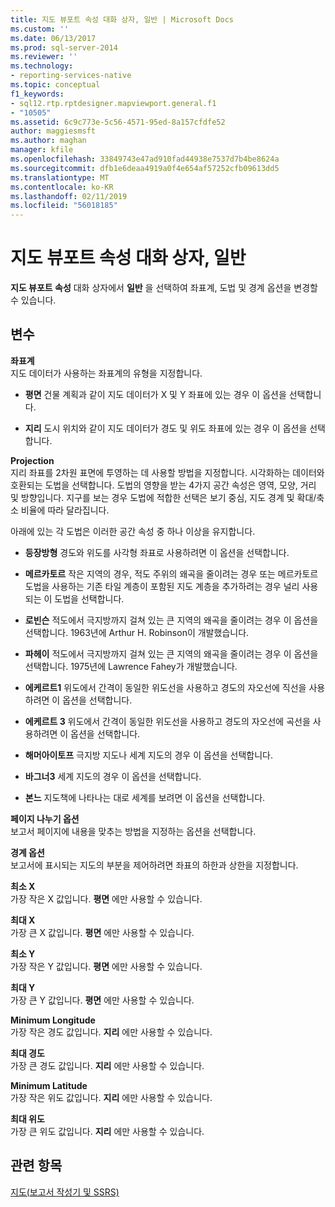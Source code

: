 ```yaml
---
title: 지도 뷰포트 속성 대화 상자, 일반 | Microsoft Docs
ms.custom: ''
ms.date: 06/13/2017
ms.prod: sql-server-2014
ms.reviewer: ''
ms.technology:
- reporting-services-native
ms.topic: conceptual
f1_keywords:
- sql12.rtp.rptdesigner.mapviewport.general.f1
- "10505"
ms.assetid: 6c9c773e-5c56-4571-95ed-8a157cfdfe52
author: maggiesmsft
ms.author: maghan
manager: kfile
ms.openlocfilehash: 33849743e47ad910fad44938e7537d7b4be8624a
ms.sourcegitcommit: dfb1e6deaa4919a0f4e654af57252cfb09613dd5
ms.translationtype: MT
ms.contentlocale: ko-KR
ms.lasthandoff: 02/11/2019
ms.locfileid: "56018185"
---
```

# <a name="map-viewport-properties-dialog-box-general"></a>지도 뷰포트 속성 대화 상자, 일반
  **지도 뷰포트 속성** 대화 상자에서 **일반** 을 선택하여 좌표계, 도법 및 경계 옵션을 변경할 수 있습니다.  
  
## <a name="options"></a>변수  
 **좌표계**  
 지도 데이터가 사용하는 좌표계의 유형을 지정합니다.  
  
-   **평면** 건물 계획과 같이 지도 데이터가 X 및 Y 좌표에 있는 경우 이 옵션을 선택합니다.  
  
-   **지리** 도시 위치와 같이 지도 데이터가 경도 및 위도 좌표에 있는 경우 이 옵션을 선택합니다.  
  
 **Projection**  
 지리 좌표를 2차원 표면에 투영하는 데 사용할 방법을 지정합니다. 시각화하는 데이터와 호환되는 도법을 선택합니다. 도법의 영향을 받는 4가지 공간 속성은 영역, 모양, 거리 및 방향입니다. 지구를 보는 경우 도법에 적합한 선택은 보기 중심, 지도 경계 및 확대/축소 비율에 따라 달라집니다.  
  
 아래에 있는 각 도법은 이러한 공간 속성 중 하나 이상을 유지합니다.  
  
-   **등장방형** 경도와 위도를 사각형 좌표로 사용하려면 이 옵션을 선택합니다.  
  
-   **메르카토르** 작은 지역의 경우, 적도 주위의 왜곡을 줄이려는 경우 또는 메르카토르 도법을 사용하는 기존 타일 계층이 포함된 지도 계층을 추가하려는 경우 널리 사용되는 이 도법을 선택합니다.  
  
-   **로빈슨** 적도에서 극지방까지 걸쳐 있는 큰 지역의 왜곡을 줄이려는 경우 이 옵션을 선택합니다. 1963년에 Arthur H. Robinson이 개발했습니다.  
  
-   **파헤이** 적도에서 극지방까지 걸쳐 있는 큰 지역의 왜곡을 줄이려는 경우 이 옵션을 선택합니다. 1975년에 Lawrence Fahey가 개발했습니다.  
  
-   **에케르트1** 위도에서 간격이 동일한 위도선을 사용하고 경도의 자오선에 직선을 사용하려면 이 옵션을 선택합니다.  
  
-   **에케르트 3** 위도에서 간격이 동일한 위도선을 사용하고 경도의 자오선에 곡선을 사용하려면 이 옵션을 선택합니다.  
  
-   **해머아이토프** 극지방 지도나 세계 지도의 경우 이 옵션을 선택합니다.  
  
-   **바그너3** 세계 지도의 경우 이 옵션을 선택합니다.  
  
-   **본느** 지도책에 나타나는 대로 세계를 보려면 이 옵션을 선택합니다.  
  
 **페이지 나누기 옵션**  
 보고서 페이지에 내용을 맞추는 방법을 지정하는 옵션을 선택합니다.  
  
 **경계 옵션**  
 보고서에 표시되는 지도의 부분을 제어하려면 좌표의 하한과 상한을 지정합니다.  
  
 **최소 X**  
 가장 작은 X 값입니다. **평면** 에만 사용할 수 있습니다.  
  
 **최대 X**  
 가장 큰 X 값입니다. **평면** 에만 사용할 수 있습니다.  
  
 **최소 Y**  
 가장 작은 Y 값입니다. **평면** 에만 사용할 수 있습니다.  
  
 **최대 Y**  
 가장 큰 Y 값입니다. **평면** 에만 사용할 수 있습니다.  
  
 **Minimum Longitude**  
 가장 작은 경도 값입니다. **지리** 에만 사용할 수 있습니다.  
  
 **최대 경도**  
 가장 큰 경도 값입니다. **지리** 에만 사용할 수 있습니다.  
  
 **Minimum Latitude**  
 가장 작은 위도 값입니다. **지리** 에만 사용할 수 있습니다.  
  
 **최대 위도**  
 가장 큰 위도 값입니다. **지리** 에만 사용할 수 있습니다.  
  
## <a name="see-also"></a>관련 항목  
 [지도&#40;보고서 작성기 및 SSRS&#41;](report-design/maps-report-builder-and-ssrs.md)  
  
  
